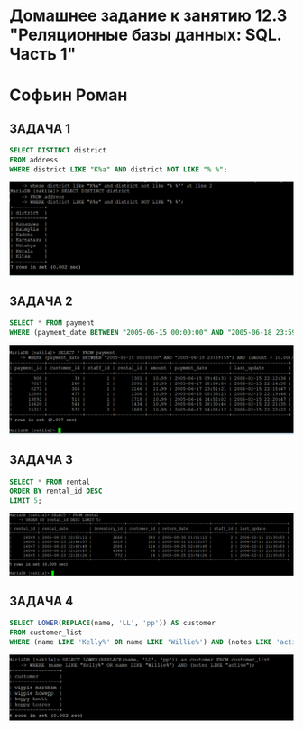 # Домашнее задание к занятию 12.3 "Реляционные базы данных: SQL. Часть 1"
# Софьин Роман

## ЗАДАЧА 1

``` sql
SELECT DISTINCT district
FROM address
WHERE district LIKE "K%a" AND district NOT LIKE "% %";
```

![Задача 1](https://raw.githubusercontent.com/Firewal7/SQL1/main/1.1.png)

## ЗАДАЧА 2

``` sql
SELECT * FROM payment
WHERE (payment_date BETWEEN "2005-06-15 00:00:00" AND "2005-06-18 23:59:59") AND (amount > 10.00);
```

![Задача 2](https://raw.githubusercontent.com/Firewal7/SQL1/main/2.2.png)

## ЗАДАЧА 3

``` sql
SELECT * FROM rental
ORDER BY rental_id DESC
LIMIT 5;
```

![Задача 3](https://raw.githubusercontent.com/Firewal7/SQL1/main/3.3.png)

## ЗАДАЧА 4

``` sql
SELECT LOWER(REPLACE(name, 'LL', 'pp')) AS customer
FROM customer_list
WHERE (name LIKE 'Kelly%' OR name LIKE 'Willie%') AND (notes LIKE 'active');
```

![Задача 4](https://raw.githubusercontent.com/Firewal7/SQL1/main/4.4.png)
